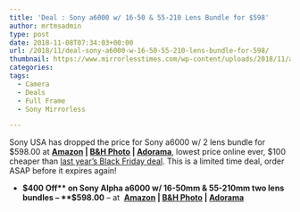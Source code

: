 ```yaml
---
title: 'Deal : Sony a6000 w/ 16-50 & 55-210 Lens Bundle for $598'
author: mrtmsadmin
type: post
date: 2018-11-08T07:34:03+00:00
url: /2018/11/deal-sony-a6000-w-16-50-55-210-lens-bundle-for-598/
thumbnail: https://www.mirrorlesstimes.com/wp-content/uploads/2018/11/a6000-598-2-lens.jpg
categories:
tags:
  - Camera
  - Deals
  - Full Frame
  - Sony Mirrorless

---
```

Sony USA has dropped the price for Sony a6000 w/ 2 lens bundle for $598.00 at **<a href="https://www.amazon.com/dp/B00NO1T55I/?tag=daicamnew-20" target="_blank" rel="noopener nofollow" data-wpel-link="external" data-amzn-asin="B00NO1T55I">Amazon</a> | <a href="https://www.bhphotovideo.com/c/product/1261344-REG/sony_ilce6000y_b_alpha_a6000_mirrorless_digital.html/BI/20175/KBID/14249/" target="_blank" rel="noopener nofollow" data-wpel-link="external">B&H Photo</a> | <a href="https://adorama.evyy.net/c/63923/51926/1036?u=https%3A%2F%2Fwww.adorama.com%2Fisoa6000k3.html" target="_blank" rel="noopener nofollow" data-wpel-link="external">Adorama</a>**, lowest price online ever, $100 cheaper than <a href="https://www.dailycameranews.com/2017/11/2017-canon-nikon-sony-black-friday-deals/" data-wpel-link="internal">last year’s Black Friday deal</a>. This is a limited time deal, order ASAP before it expires again!  
<span id="more-3604"></span>

  * **$400 Off** on Sony Alpha a6000 w/ 16-50mm & 55-210mm two lens bundles – **$598.00** – at  **<a href="https://www.amazon.com/dp/B00NO1T55I/?tag=daicamnew-20" target="_blank" rel="noopener nofollow" data-wpel-link="external" data-amzn-asin="B00NO1T55I">Amazon</a> | <a href="https://www.bhphotovideo.com/c/product/1261344-REG/sony_ilce6000y_b_alpha_a6000_mirrorless_digital.html/BI/20175/KBID/14249/" target="_blank" rel="noopener nofollow" data-wpel-link="external">B&H Photo</a> | <a href="https://adorama.evyy.net/c/63923/51926/1036?u=https%3A%2F%2Fwww.adorama.com%2Fisoa6000k3.html" target="_blank" rel="noopener nofollow" data-wpel-link="external">Adorama</a>**